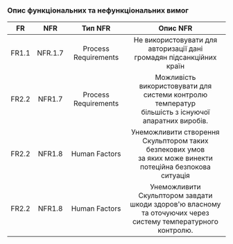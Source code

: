### Опис функціональних та нефункціональних вимог

|   FR  |   NFR   |        Тип NFR       |                                                       Опис NFR                                                       |
|:-----:|:-------:|:--------------------:|:--------------------------------------------------------------------------------------------------------------------:|
| FR1.1 | NFR.1.7 | Process Requirements |                       Не використовувати для авторизації дані <br>громадян підсанкційних країн                       |
| FR2.2 |  NFR1.7 | Process Requirements |        Можливість використовувати для системи контролю температур <br>більшість з існуючої апаратних виробів.        |
| FR2.2 |  NFR1.8 |     Human Factors    |    Унеможливити створення Скульптором таких безпекових умов <br>за яких може винекти потеційна безпокова ситуація    |
| FR2.2 |  NFR1.8 |     Human Factors    | Унеможливити Скульптором завдати <br>шкоди здоров'ю власному та оточуючих через <br>систему температурного контролю. |

